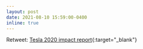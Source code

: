 ```yaml
---
layout: post
date: 2021-08-10 15:59:00-0400
inline: true
---
```


Retweet: [Tesla 2020 impact report](/assets/misc/2020-tesla-impact-report.pdf){:target="\_blank"}

